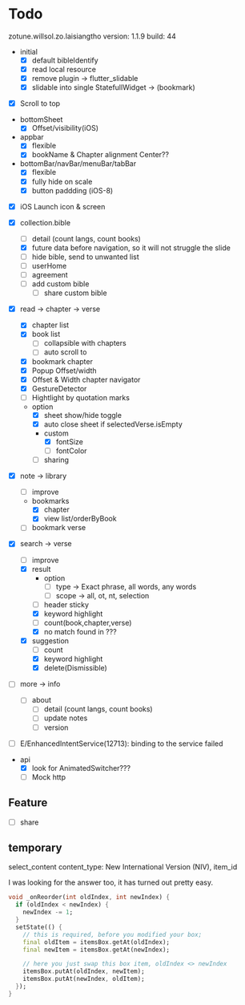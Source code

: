 # Todo

zotune.willsol.zo.laisiangtho
version: 1.1.9
build: 44

- initial
  - [x] default bibleIdentify
  - [x] read local resource
  - [x] remove plugin -> flutter_slidable
  - [x] slidable into single StatefullWidget -> (bookmark)

- [x] Scroll to top

- bottomSheet
  - [x] Offset/visibility(iOS)

- appbar
  - [x] flexible
  - [x] bookName & Chapter alignment Center??

- bottomBar/navBar/menuBar/tabBar
  - [x] flexible
  - [x] fully hide on scale
  - [x] button paddding (iOS-8)

- [x] iOS Launch icon & screen

- [x] collection.bible
  - [ ] detail (count langs, count books)
  - [x] future data before navigation, so it will not struggle the slide
  - [ ] hide bible, send to unwanted list
  - [ ] userHome
  - [ ] agreement
  - [ ] add custom bible
    - [ ] share custom bible

- [x] read -> chapter -> verse
  - [x] chapter list
  - [x] book list
    - [ ] collapsible with chapters
    - [ ] auto scroll to
  - [x] bookmark chapter
  - [x] Popup Offset/width
  - [x] Offset & Width chapter navigator
  - [x] GestureDetector
  - [ ] Hightlight by quotation marks
  - option
    - [x] sheet show/hide toggle
    - [x] auto close sheet if selectedVerse.isEmpty
    - custom
      - [x] fontSize
      - [ ] fontColor
    - [ ] sharing

- [x] note -> library
  - [ ] improve
  - bookmarks
    - [x] chapter
    - [x] view list/orderByBook
  - [ ] bookmark verse

- [x] search -> verse
  - [ ] improve
  - [x] result
    - option
      - [ ] type -> Exact phrase, all words, any words
      - [ ] scope -> all, ot, nt, selection
    - [ ] header sticky
    - [x] keyword highlight
    - [ ] count(book,chapter,verse)
    - [x] no match found in ???
  - [x] suggestion
    - [ ] count
    - [x] keyword highlight
    - [x] delete(Dismissible)

- [ ] more -> info
  - [ ] about
    - [ ] detail (count langs, count books)
    - [ ] update notes
    - [ ] version

- [ ] E/EnhancedIntentService(12713): binding to the service failed

- api
  - [x] look for AnimatedSwitcher???
  - [ ] Mock http

## Feature

- [ ] share

## temporary

select_content
content_type: New International Version (NIV), item_id

I was looking for the answer too, it has turned out pretty easy.

```dart
void _onReorder(int oldIndex, int newIndex) {
  if (oldIndex < newIndex) {
    newIndex -= 1;
  }
  setState(() {
    // this is required, before you modified your box;
    final oldItem = itemsBox.getAt(oldIndex);
    final newItem = itemsBox.getAt(newIndex);

    // here you just swap this box item, oldIndex <> newIndex
    itemsBox.putAt(oldIndex, newItem);
    itemsBox.putAt(newIndex, oldItem);
  });
}
```
